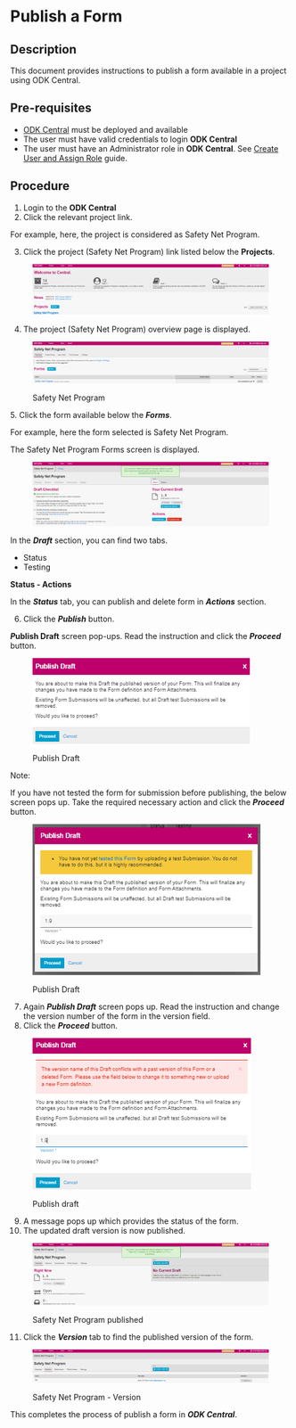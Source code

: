 # Publish a Form

## Description

This document provides instructions to publish a form available in a project using ODK Central.

## Pre-requisites

* [ODK Central](https://docs.getodk.org/central-intro/) must be deployed and available
* The user must have valid credentials to login **ODK Central**
* The user must have an Administrator role in **ODK Central**. See [Create User and Assign Role](../../../pbms/features/administration/role-based-access-control/user-guides/assign-roles-to-users.md) guide.

## Procedure

1. Login to the **ODK Central**
2. Click the relevant project link.

For example, here, the project is considered as Safety Net Program.&#x20;

3. Click the project (Safety Net Program) link listed below the **Projects**.

<figure><img src="../../../.gitbook/assets/safety-net-program-under-project (1).png" alt=""><figcaption></figcaption></figure>

4. The project (Safety Net Program) overview page is displayed.

<figure><img src="../../../.gitbook/assets/safety-net-program-form-under-project.png" alt=""><figcaption><p>Safety Net Program</p></figcaption></figure>

&#x20;5\.  Click the form available below the _**Forms**_.

For example, here the form selected is Safety Net Program.

The  Safety Net Program Forms screen is displayed.

<figure><img src="../../../.gitbook/assets/safety-net-program-form.png" alt=""><figcaption></figcaption></figure>

In the _**Draft**_ section, you can find two tabs.&#x20;

* Status
* Testing

**Status - Actions**

In the _**Status**_ tab, you can publish and delete form in _**Actions**_ section.

6. Click the _**Publish**_ button.

_**P**_**ublish Draft** screen pop-ups. Read the instruction and click the _**Proceed**_ button.

<figure><img src="../../../.gitbook/assets/publish-draft.png" alt=""><figcaption><p>Publish Draft</p></figcaption></figure>

Note:&#x20;

If you have not tested the form for submission before publishing, the below screen pops up. Take the required necessary action and click the _**Proceed**_ button.

<figure><img src="../../../.gitbook/assets/test-form.png" alt=""><figcaption><p>Publish Draft </p></figcaption></figure>

7. Again _**Publish Draft**_ screen pops up. Read the instruction and change the version number of the form in the version field.
8. Click the _**Proceed**_ button.

<figure><img src="../../../.gitbook/assets/publish-draft-01.png" alt=""><figcaption><p>Publish draft</p></figcaption></figure>

9. A message pops up which provides the status of the form.
10. The updated draft version is now published.

<figure><img src="../../../.gitbook/assets/safety-net-program-form-published-1.9.png" alt=""><figcaption><p>Safety Net Program published</p></figcaption></figure>

11. Click the _**Version**_ tab to find the published version of the form.

<figure><img src="../../../.gitbook/assets/safety-net-program-form-published-1.9-versions.png" alt=""><figcaption><p>Safety Net Program - Version</p></figcaption></figure>

This completes the process of publish a form in _**ODK Central**_.


